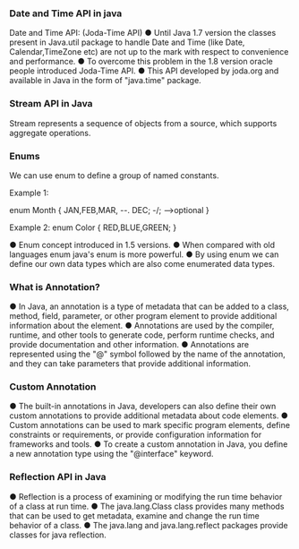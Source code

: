 ### Date and Time API in java
Date and Time API: (Joda-Time API)
● Until Java 1.7 version the classes present in Java.util package to handle Date and Time
(like Date, Calendar,TimeZone etc) are not up to the mark with respect to convenience
and performance.
● To overcome this problem in the 1.8 version oracle people introduced Joda-Time API.
● This API developed by joda.org and available in Java in the form of "java.time"
package.



### Stream API in Java

Stream represents a sequence of objects from a source, which supports aggregate
operations.


### Enums

We can use enum to define a group of named constants.

Example 1:

enum Month
{
JAN,FEB,MAR, --. DEC; -/; -->optional
}

Example 2:
enum Color
{
RED,BLUE,GREEN;
}

● Enum concept introduced in 1.5 versions.
● When compared with old languages enum java's enum is more powerful.
● By using enum we can define our own data types which are also come
enumerated data types.


### What is Annotation?

● In Java, an annotation is a type of metadata that can be added to a class,
method, field, parameter, or other program element to provide additional
information about the element.
● Annotations are used by the compiler, runtime, and other tools to generate
code, perform runtime checks, and provide documentation and other
information.
● Annotations are represented using the "@" symbol followed by the name of the
annotation, and they can take parameters that provide additional information.


### Custom Annotation

● The built-in annotations in Java, developers can also define their own custom
annotations to provide additional metadata about code elements.
● Custom annotations can be used to mark specific program elements, define
constraints or requirements, or provide configuration information for
frameworks and tools.
● To create a custom annotation in Java, you define a new annotation type using
the "@interface" keyword.


### Reflection API in Java

● Reflection is a process of examining or modifying the run time behavior of a
class at run time.
● The java.lang.Class class provides many methods that can be used to get
metadata, examine and change the run time behavior of a class.
● The java.lang and java.lang.reflect packages provide classes for java reflection.